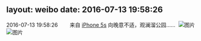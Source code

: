 layout: weibo
date: 2016-07-13 19:58:26
---
<meta name="referrer" content="no-referrer" />

2016-07-13 19:58:26  &nbsp;&nbsp;&nbsp;&nbsp;&nbsp;&nbsp; 来自 <a href="sinaweibo://customweibosource" rel="nofollow">iPhone 5s</a>
向晚意不适，观澜溜公园…… ​​​
![图片](https://ww4.sinaimg.cn/large/6d2a6003jw1f5sj2vvkdzj20zk0qojyh.jpg)
![图片](https://ww4.sinaimg.cn/large/6d2a6003jw1f5sj2vdawsj20qo0zkwl1.jpg)
